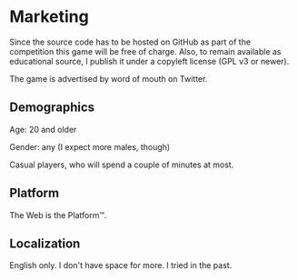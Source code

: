 # Marketing

Since the source code has to be hosted on GitHub as part of the competition
this game will be free of charge. Also, to remain available as educational
source, I publish it under a copyleft license (GPL v3 or newer).

The game is advertised by word of mouth on Twitter.

## Demographics

Age: 20 and older

Gender: any (I expect more males, though)

Casual players, who will spend a couple of minutes at most.

## Platform

The Web is the Platform™.

## Localization

English only. I don't have space for more. I tried in the past.
